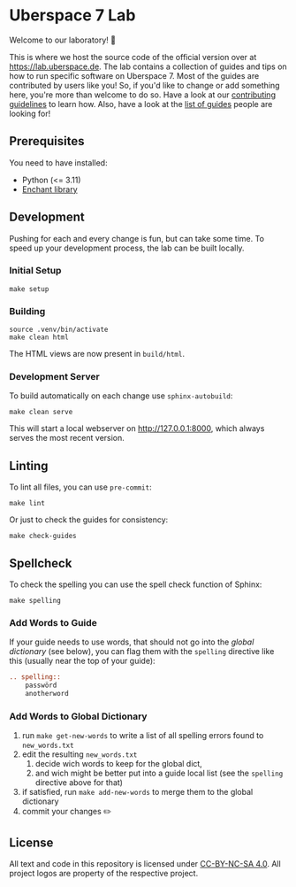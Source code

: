 # Uberspace 7 Lab

Welcome to our laboratory! :tada:

This is where we host the source code of the official version over at
<https://lab.uberspace.de>. The lab contains a collection of guides and tips on
how to run specific software on Uberspace 7. Most of the guides are contributed
by users like you! So, if you'd like to change or add something here, you're
more than welcome to do so. Have a look at our [contributing guidelines][] to
learn how. Also, have a look at the [list of guides][] people are looking for!

## Prerequisites

You need to have installed:

-   Python (<= 3.11)
-   [Enchant library](https://rrthomas.github.io/enchant/)

## Development

Pushing for each and every change is fun, but can take some time. To speed up
your development process, the lab can be built locally.

### Initial Setup

```shell
make setup
```

### Building

```shell
source .venv/bin/activate
make clean html
```

The HTML views are now present in `build/html`.

### Development Server

To build automatically on each change use `sphinx-autobuild`:

```shell
make clean serve
```

This will start a local webserver on http://127.0.0.1:8000, which always serves
the most recent version.

## Linting

To lint all files, you can use `pre-commit`:

```shell
make lint
```

Or just to check the guides for consistency:

```shell
make check-guides
```

## Spellcheck

To check the spelling you can use the spell check function of Sphinx:

```shell
make spelling
```

### Add Words to Guide

If your guide needs to use words, that should not go into the _global
dictionary_ (see below), you can flag them with the `spelling` directive like
this (usually near the top of your guide):

```rst
.. spelling::
    passwörd
    anotherword
```

### Add Words to Global Dictionary

1. run `make get-new-words` to write a list of all spelling errors found
   to `new_words.txt`
1. edit the resulting `new_words.txt`
    1. decide wich words to keep for the global dict,
    1. and wich might be better put into a guide local list (see the `spelling`
       directive above for that)
1. if satisfied, run `make add-new-words` to merge them to the global dictionary
1. commit your changes :pencil2:

## License

All text and code in this repository is licensed under [CC-BY-NC-SA 4.0][].
All project logos are property of the respective project.

[cc-by-nc-sa 4.0]: https://creativecommons.org/licenses/by-nc-sa/4.0/
[contributing guidelines]: CONTRIBUTING.md
[list of guides]: https://github.com/Uberspace/lab/issues?q=is%3Aopen+is%3Aissue+label%3Anew-guide
